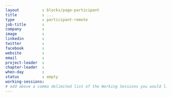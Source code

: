 ```yaml
---
layout          : blocks/page-participant
title           : ...
type            : participant-remote
job-title       : 
company         : 
image           : 
linkedin        : 
twitter         : 
facebook        : 
website         :
email           : 
project-leader  :
chapter-leader  :
when-day        :
status          : empty
working-sessions: 
# add above a comma delimited list of the Working Sessions you would like to attend (use the session's title)
---
```


<!-- put more details about participant here -->

